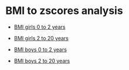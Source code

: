 # BMI to zscores analysis

* [BMI girls 0 to 2 years](bmi_girls_0-to-2-years.md)
* [BMI girls 2 to 20 years](bmi_girls_2-to-20-years.md)


* [BMI boys 0 to 2 years](bmi_boys_0-to-2-years.md)
* [BMI boys 2 to 20 years](bmi_boys_2-to-20-years.md)